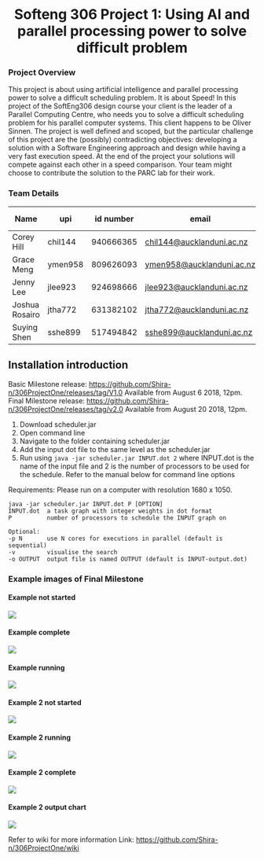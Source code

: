<h1 align="center">Softeng 306 Project 1: Using AI and parallel processing power to solve difficult problem</h1>

### Project Overview ###
This project is about using artificial intelligence and parallel processing power to solve a difficult scheduling problem. It is about Speed! In this project of the SoftEng306 design course your client is the leader of a Parallel Computing Centre, who needs you to solve a difficult scheduling problem for his parallel computer systems. This client happens to be Oliver Sinnen. The project is well defined and scoped, but the particular challenge of this project are the (possibly) contradicting objectives: developing a solution with a Software Engineering approach and design while having a very fast execution speed. At the end of the project your solutions will compete against each other in a speed comparison. Your team might choose to contribute the solution to the PARC lab for their work.
### Team Details ###
|Name|upi   |id number|email   |github username   |
|--|---|---|---|---|
|Corey Hill|chil144|940666365   |chil144@aucklanduni.ac.nz   |CMH133   |
|Grace Meng|ymen958|809626093   |ymen958@aucklanduni.ac.nz   |Shira-n   |
|Jenny Lee|jlee923|924698666   |jlee923@aucklanduni.ac.nz   |0608jennylee   |
|Joshua Rosairo|jtha772|631382102   |jtha772@aucklanduni.ac.nz   |josh-rosairo   |
|Suying Shen|sshe899|517494842   |sshe899@aucklanduni.ac.nz   |sueyin   |

## Installation introduction ##

Basic Milestone release: https://github.com/Shira-n/306ProjectOne/releases/tag/V1.0 Available from August 6 2018, 12pm.
Final Milestone release: https://github.com/Shira-n/306ProjectOne/releases/tag/v2.0 Available from August 20 2018, 12pm.
1. Download scheduler.jar
2. Open command line
3. Navigate to the folder containing scheduler.jar
4. Add the input dot file to the same level as the scheduler.jar
5. Run using `java -jar scheduler.jar INPUT.dot 2` where INPUT.dot is the name of the input file and 2 is the number of processors to be used for the schedule. Refer to the manual below for command line options

Requirements:
Please run on a computer with resolution 1680 x 1050.

~~~~
java -jar scheduler.jar INPUT.dot P [OPTION]
INPUT.dot  a task graph with integer weights in dot format
P          number of processors to schedule the INPUT graph on

Optional:
-p N       use N cores for executions in parallel (default is sequential)
-v         visualise the search
-o OUTPUT  output file is named OUTPUT (default is INPUT-output.dot)
~~~~

### Example images of Final Milestone
#### Example not started
![](https://github.com/Shira-n/306ProjectOne/blob/master/Wiki-Resources/1.PNG)
#### Example complete
![](https://github.com/Shira-n/306ProjectOne/blob/master/Wiki-Resources/2.PNG)
#### Example running
![](https://github.com/Shira-n/306ProjectOne/blob/master/Wiki-Resources/3.PNG)
#### Example 2 not started
![](https://github.com/Shira-n/306ProjectOne/blob/master/Wiki-Resources/4.PNG)
#### Example 2 running
![](https://github.com/Shira-n/306ProjectOne/blob/master/Wiki-Resources/5.PNG)
#### Example 2 complete
![](https://github.com/Shira-n/306ProjectOne/blob/master/Wiki-Resources/6.PNG)
#### Example 2 output chart
![](https://github.com/Shira-n/306ProjectOne/blob/master/Wiki-Resources/7.PNG)

Refer to wiki for more information
Link: https://github.com/Shira-n/306ProjectOne/wiki
